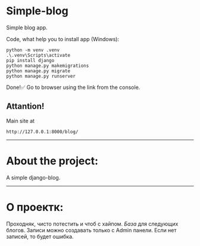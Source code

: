 # Simple-blog
Simple blog app.

Code, what help you to install app (Windows):
```
python -m venv .venv
.\.venv\Scripts\activate
pip install django
python manage.py makemigrations
python manage.py migrate
python manage.py runserver
```
Done!:white_check_mark: Go to browser using the link from the console.
<!-- Remember that for the strat you need to enter a secret key. -->

## Attantion!
Main site at
```
http://127.0.0.1:8000/blog/
```
____
# About the project:
A simple django-blog.
____
# О проектк:
Проходняк, чисто потестить и чтоб с хайпом. *База* для следующих блогов.
Записи можно создавать только с Admin панели. Если нет записей, то будет ошибка.
